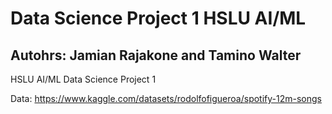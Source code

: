 # Data Science Project 1 HSLU AI/ML

## Autohrs: Jamian Rajakone and Tamino Walter

HSLU AI/ML Data Science Project 1


Data: https://www.kaggle.com/datasets/rodolfofigueroa/spotify-12m-songs
